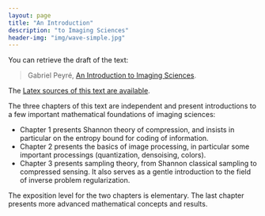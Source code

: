 ```yaml
---
layout: page
title: "An Introduction"
description: "to Imaging Sciences"
header-img: "img/wave-simple.jpg"
---
```


You can retrieve the draft of the text:

> Gabriel Peyré, [An Introduction to Imaging Sciences](book-basics-sources/IntroImaging.pdf).

The [Latex sources of this text are available](https://github.com/mathematical-tours/mathematical-tours.github.io/tree/master/book-basics-sources).

The three chapters of this text are independent and present introductions to a few important mathematical foundations of imaging sciences:

- Chapter 1 presents Shannon theory of compression, and insists in particular on the entropy bound for coding of information.
- Chapter 2 presents the basics of image processing, in particular some important processings (quantization, densoising, colors).
- Chapter 3 presents sampling theory, from Shannon classical sampling to compressed sensing. It also serves as a gentle introduction to the field of inverse problem regularization.

The exposition level for the two chapters is elementary. The last chapter presents more advanced mathematical concepts and results.
